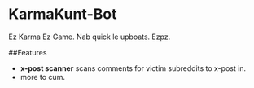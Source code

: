 # KarmaKunt-Bot
Ez Karma Ez Game. Nab quick le upboats. Ezpz.

##Features
- **x-post scanner** scans comments for victim subreddits to x-post in.
- more to cum.

